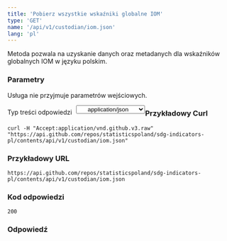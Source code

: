 ```yaml
---
title: 'Pobierz wszystkie wskaźniki globalne IOM'
type: 'GET'
name: '/api/v1/custodian/iom.json'
lang: 'pl'
---
```


Metoda pozwala na uzyskanie danych oraz metadanych dla wskaźników globalnych IOM w języku polskim.

### Parametry

<p>Usługa nie przyjmuje parametrów wejściowych.</p>

<p style='float:left;margin-top: 7px;'>Typ treści odpowiedzi</p>
<select style='float:left;padding: 0px 15px;width: 155px;margin-left: 10px;text-align-last: center;'>
  <option>application/json</option>
</select>

<div id='example1'>

<h3 id="przykładowy-curl">Przykładowy Curl</h3>

<p><code class="highlighter-rouge">curl -H "Accept:application/vnd.github.v3.raw" "https://api.github.com/repos/statisticspoland/sdg-indicators-pl/contents/api/v1/custodian/iom.json"</code></p>

<h3 id="przykładowy-url">Przykładowy URL</h3>

<p><code class="highlighter-rouge">https://api.github.com/repos/statisticspoland/sdg-indicators-pl/contents/api/v1/custodian/iom.json</code></p>

<h3 id="przykładowy-kod-odpowiedzi">Kod odpowiedzi</h3>

<p><code class="highlighter-rouge">200</code></p>

<h3 id="przykładowa-odpowiedź">Odpowiedź</h3>

<p><code class="highlighter-rouge" id="show-data-iom">
</code></p>

</div>


<script>

$.getJSON('http://sdg.gov.pl/api/v1/custodian/iom.json', function(data) {
    $('#show-data-iom').html(JSON.stringify(data, null, 2));
});

</script>

